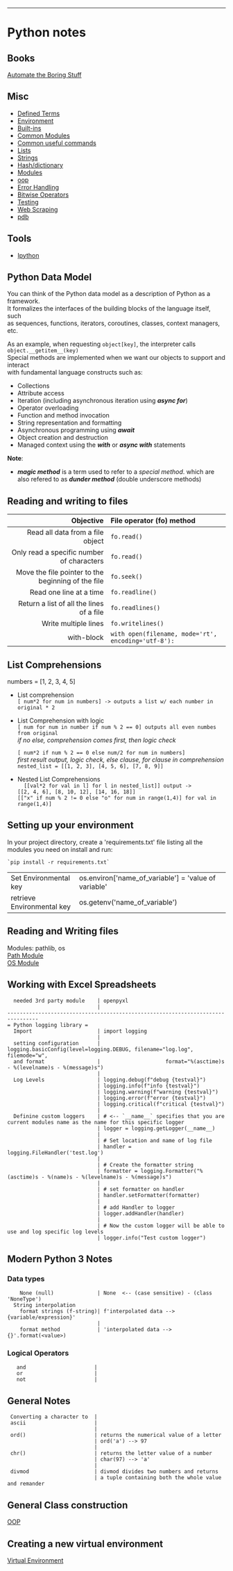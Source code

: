 --------------------------------------------------------------------------------
# Python notes
## Books 
[Automate the Boring Stuff](AtBS)  

## Misc
* [Defined Terms](programmingConcepts/Terms)  
* [Environment](Python/environment)
* [Built-ins](programmingConcepts/builtins)  
* [Common Modules](common_modules)  
* [Common useful commands](Python/common_useful_commands)  
* [Lists](programmingConcepts/lists)  
* [Strings](Concepts/Types/Python/strings)  
* [Hash/dictionary](programmingConcepts/hash-dict)  
* [Modules](programmingConcepts/Modules)  
* [oop](Concepts/oop/python_oop)
* [Error Handling](programmingConcepts/Error_handling)  
* [Bitwise Operators](Python/bitwise)
* [Testing](Python/Testing/unittest)  
* [Web Scraping](Python/web_scraping.wiki)  
* [pdb](Python/pdb)

## Tools
* [Ipython](Python/ipython)

## Python Data Model
You can think of the Python data model as a description of Python as a framework.  
It formalizes the interfaces of the building blocks of the language itself, such  
as sequences, functions, iterators, coroutines, classes, context managers, etc.  

As an example, when requesting `object[key]`, the interpreter calls  
`object.__getitem__(key)`  
Special methods are implemented when we want our objects to support and interact  
with fundamental language constructs such as:
* Collections
* Attribute access
* Iteration (including asynchronous iteration using **_async for_**)
* Operator overloading
* Function and method invocation
* String representation and formatting
* Asynchronous programming using **_await_**
* Object creation and destruction
* Managed context using the **_with_** or **_async with_** statements

**Note**:  
* **_magic method_** is a term used to refer to a _special method_. which are  
  also refered to as **_dunder method_** (double underscore methods)

## Reading and writing to files
| Objective                                          | File operator (fo) method                           |
| -------------------------------------------------: | :-----------------------------------------------    |
| Read all data from a file object                   | `fo.read()`                                         |
| Only read a specific number of characters          | `fo.read()`                                         |
| Move the file pointer to the beginning of the file | `fo.seek()`                                         |
| Read one line at a time                            | `fo.readline()`                                     |
| Return a list of all the lines of a file           | `fo.readlines()`                                    |
| Write multiple lines                               | `fo.writelines()`                                   |
| with-block                                         | `with open(filename, mode='rt', encoding='utf-8'):` |

## List Comprehensions 
  numbers = [1, 2, 3, 4, 5]
  * List comprehension  
  `[ num*2 for num in numbers] -> outputs a list w/ each number in original * 2`

  * List Comprehension with logic  
  `[ num for num in number if num % 2 == 0] outputs all even numbes from original`  
      *if no else, comprehension comes first, then logic check*
      
      `[ num*2 if num % 2 == 0 else num/2 for num in numbers]`  
    *first result output, logic check, else clause, for clause in comprehension*
    `nested_list = [[1, 2, 3], [4, 5, 6], [7, 8, 9]]`  


  * Nested List Comprehensions  
`  [[val*2 for val in l] for l in nested_list]] output ->`  
  `[[2, 4, 6], [8, 10, 12], [14, 16, 18]]`  
  `[["x" if num % 2 != 0 else "o" for num in range(1,4)] for val in range(1,4)]`
  
## Setting up your environment 

In your project directory, create a 'requirements.txt' file listing
all the modules you need on install and run:  
    
    `pip install -r requirements.txt`

<table>
  <tr>
    <td width='200px'>
    Set Environmental key
    </td>
    <td width='500px'>
    os.environ['name_of_variable'] = 'value of variable'
    </td>
  </tr>
  <tr>
    <td>
    retrieve Environmental key
    </td>
    <td>
    os.getenv('name_of_variable')
    </td>
  </tr>
</table>

## Reading and Writing files  

Modules: pathlib, os  
[Path Module](modules/path)  
[OS Module](modules/os)  


## Working with Excel Spreadsheets 
```
  needed 3rd party module    | openpyxl
                             |
--------------------------------------------------------------------------------
= Python logging library =
  Import                     | import logging
                             |
  setting configuration      | logging.basicConfig(level=logging.DEBUG, filename="log.log", filemode="w",
  and format                 |                     format="%(asctime)s - %(levelname)s - %(message)s")
                             |
  Log Levels                 | logging.debug(f"debug {testval}")
                             | logging.info(f"info {testval}")
                             | logging.warning(f"warning {testval}")
                             | logging.error(f"error {testval}")
                             | logging.critical(f"critical {testval}")
                             |
  Definine custom loggers    | # <-- `__name__` specifies that you are current modules name as the name for this specific logger
                             | logger = logging.getLogger(__name__)
                             |
                             | # Set location and name of log file
                             | handler = logging.FileHandler('test.log')
                             |
                             | # Create the formatter string
                             | formatter = logging.Formatter("%(asctime)s - %(name)s - %(levelname)s - %(message)s")
                             |
                             | # set formatter on handler
                             | handler.setFormatter(formatter)
                             |
                             | # add Handler to logger
                             | logger.addHandler(handler)
                             |
                             | # Now the custom logger will be able to use and log specific log levels
                             | logger.info("Test custom logger")
```

## Modern Python 3 Notes 
### Data types
```
    None (null)              | None  <-- (case sensitive) - (class 'NoneType')
  String interpolation
    format strings (f-string)| f'interpolated data --> {variable/expression}'
                             |
    format method            | 'interpolated data --> {}'.format(<value>)
 ```
### Logical Operators
 ```
    and                      |
    or                       |
    not                      |
 ```
## General Notes 
 ```
  Converting a character to  |
  ascii                      |
                             |
  ord()                      | returns the numerical value of a letter
                             | ord('a') --> 97
                             |
  chr()                      | returns the letter value of a number
                             | char(97) --> 'a'
                             |
  divmod                     | divmod divides two numbers and returns
                             | a tuple containing both the whole value and remander
 ```

## General Class construction 
  [OOP](programmingConcepts/oop)

## Creating a new virtual environment 
  [Virtual Environment](programmingConcepts/virtual_environment)
